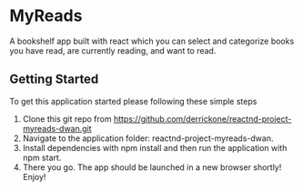 # MyReads 

A bookshelf app built with react which you can select and categorize books you have read, are currently reading, and want to read.  

## Getting Started

To get this application started please following these simple steps 

1. Clone this git repo from https://github.com/derrickone/reactnd-project-myreads-dwan.git
2. Navigate to the application folder: reactnd-project-myreads-dwan. 
3. Install dependencies with npm install and then run the application with npm start. 
4. There you go.  The app should be launched in a new browser shortly! Enjoy! 
